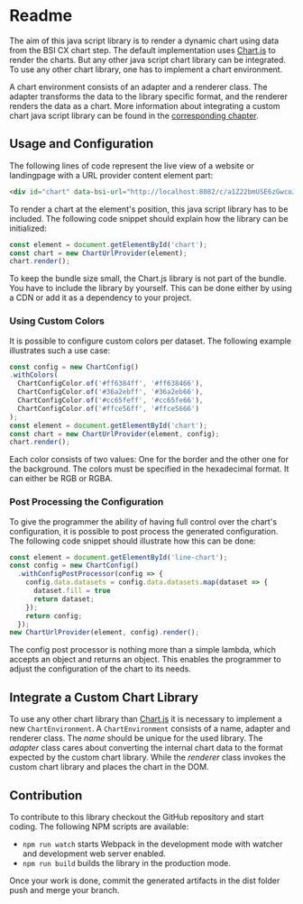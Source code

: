 # Readme

The aim of this java script library is to render a dynamic chart using data from the BSI CX chart step.
The default implementation uses [Chart.js](https://www.chartjs.org/) to render the charts.
But any other java script chart library can be integrated.
To use any other chart library, one has to implement a chart environment.

A chart environment consists of an adapter and a renderer class.
The adapter transforms the data to the library specific format, and the renderer renders the data as a chart.
More information about integrating a custom chart java script library can be found in the [corresponding chapter](#integrate-a-custom-chart-library). 

## Usage and Configuration

The following lines of code represent the live view of a website or landingpage with a URL provider content element part:

```html
<div id="chart" data-bsi-url="http://localhost:8082/c/a1Z22bmUSE6zGwcoJBXunALr?up=Q3VyYWJpdHVy"></div>
```

To render a chart at the element's position, this java script library has to be included.
The following code snippet should explain how the library can be initialized:

```javascript
const element = document.getElementById('chart');
const chart = new ChartUrlProvider(element);
chart.render();
```

To keep the bundle size small, the Chart.js library is not part of the bundle.
You have to include the library by yourself.
This can be done either by using a CDN or add it as a dependency to your project.

### Using Custom Colors

It is possible to configure custom colors per dataset.
The following example illustrates such a use case:

```javascript
const config = new ChartConfig()
.withColors(
  ChartConfigColor.of('#ff6384ff', '#ff638466'),
  ChartConfigColor.of('#36a2ebff', '#36a2eb66'),
  ChartConfigColor.of('#cc65feff', '#cc65fe66'),
  ChartConfigColor.of('#ffce56ff', '#ffce5666')
);
const element = document.getElementById('chart');
const chart = new ChartUrlProvider(element, config);
chart.render();
```

Each color consists of two values: One for the border and the other one for the background.
The colors must be specified in the hexadecimal format.
It can either be RGB or RGBA.

### Post Processing the Configuration

To give the programmer the ability of having full control over the chart's configuration, it is possible to post process the generated configuration.
The following code snippet should illustrate how this can be done:

```javascript
const element = document.getElementById('line-chart');
const config = new ChartConfig()
  .withConfigPostProcessor(config => {
    config.data.datasets = config.data.datasets.map(dataset => {
      dataset.fill = true
      return dataset;
    });
    return config;
  });
new ChartUrlProvider(element, config).render();
```

The config post processor is nothing more than a simple lambda, which accepts an object and returns an object.
This enables the programmer to adjust the configuration of the chart to its needs.

## Integrate a Custom Chart Library

To use any other chart library than [Chart.js](https://www.chartjs.org/) it is necessary to implement a new `ChartEnvironment`.
A `ChartEnvironment` consists of a name, adapter and renderer class.
The _name_ should be unique for the used library.
The _adapter_ class cares about converting the internal chart data to the format expected by the custom chart library.
While the _renderer_ class invokes the custom chart library and places the chart in the DOM.

## Contribution

To contribute to this library checkout the GitHub repository and start coding.
The following NPM scripts are available:

* `npm run watch` starts Webpack in the development mode with watcher and development web server enabled.
* `npm run build` builds the library in the production mode.

Once your work is done, commit the generated artifacts in the dist folder push and merge your branch.
